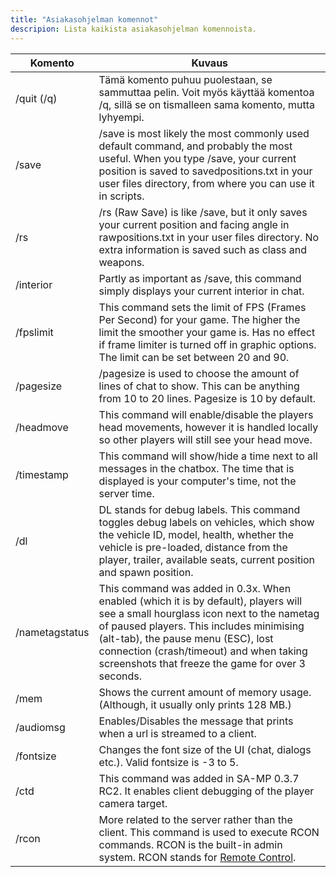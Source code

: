```yaml
---
title: "Asiakasohjelman komennot"
descripion: Lista kaikista asiakasohjelman komennoista.
---
```


| Komento        | Kuvaus                                                                                                                                                                                                                                                                                                          |
| -------------- | -------------------------------------------------------------------------------------------------------------------------------------------------------------------------------------------------------------------------------------------------------------------------------------------------------------------- |
| /quit (/q)     | Tämä komento puhuu puolestaan, se sammuttaa pelin. Voit myös käyttää komentoa /q, sillä se on tismalleen sama komento, mutta lyhyempi.                                                                                                                                                                                                 |
| /save          | /save is most likely the most commonly used default command, and probably the most useful. When you type /save, your current position is saved to savedpositions.txt in your user files directory, from where you can use it in scripts.                                                                             |
| /rs            | /rs (Raw Save) is like /save, but it only saves your current position and facing angle in rawpositions.txt in your user files directory. No extra information is saved such as class and weapons.                                                                                                                    |
| /interior      | Partly as important as /save, this command simply displays your current interior in chat.                                                                                                                                                                                                                            |
| /fpslimit      | This command sets the limit of FPS (Frames Per Second) for your game. The higher the limit the smoother your game is. Has no effect if frame limiter is turned off in graphic options. The limit can be set between 20 and 90.                                                                                       |
| /pagesize      | /pagesize is used to choose the amount of lines of chat to show. This can be anything from 10 to 20 lines. Pagesize is 10 by default.                                                                                                                                                                                |
| /headmove      | This command will enable/disable the players head movements, however it is handled locally so other players will still see your head move.                                                                                                                                                                           |
| /timestamp     | This command will show/hide a time next to all messages in the chatbox. The time that is displayed is your computer's time, not the server time.                                                                                                                                                                     |
| /dl            | DL stands for debug labels. This command toggles debug labels on vehicles, which show the vehicle ID, model, health, whether the vehicle is pre-loaded, distance from the player, trailer, available seats, current position and spawn position.                                                                     |
| /nametagstatus | This command was added in 0.3x. When enabled (which it is by default), players will see a small hourglass icon next to the nametag of paused players. This includes minimising (alt-tab), the pause menu (ESC), lost connection (crash/timeout) and when taking screenshots that freeze the game for over 3 seconds. |
| /mem           | Shows the current amount of memory usage. (Although, it usually only prints 128 MB.)                                                                                                                                                                                                                                 |
| /audiomsg      | Enables/Disables the message that prints when a url is streamed to a client.                                                                                                                                                                                                                                         |
| /fontsize      | Changes the font size of the UI (chat, dialogs etc.). Valid fontsize is -3 to 5.                                                                                                                                                                                                                                     |
| /ctd           | This command was added in SA-MP 0.3.7 RC2. It enables client debugging of the player camera target.                                                                                                                                                                                                                  |
| /rcon          | More related to the server rather than the client. This command is used to execute RCON commands. RCON is the built-in admin system. RCON stands for [Remote Control](../server/ControllingServer#using-rcon).                                                                                                       |

